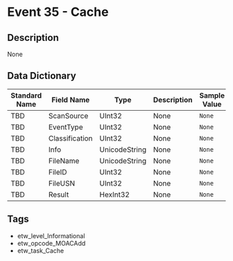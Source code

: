 # Event 35 - Cache

## Description
None

## Data Dictionary
|Standard Name|Field Name|Type|Description|Sample Value|
|---|---|---|---|---|
|TBD|ScanSource|UInt32|None|`None`|
|TBD|EventType|UInt32|None|`None`|
|TBD|Classification|UInt32|None|`None`|
|TBD|Info|UnicodeString|None|`None`|
|TBD|FileName|UnicodeString|None|`None`|
|TBD|FileID|UInt32|None|`None`|
|TBD|FileUSN|UInt32|None|`None`|
|TBD|Result|HexInt32|None|`None`|

## Tags
* etw_level_Informational
* etw_opcode_MOACAdd
* etw_task_Cache